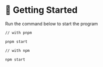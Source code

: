 # 🚀 Getting Started

Run the command below to start the program

```bash
// with pnpm

pnpm start

// with npm

npm start
```